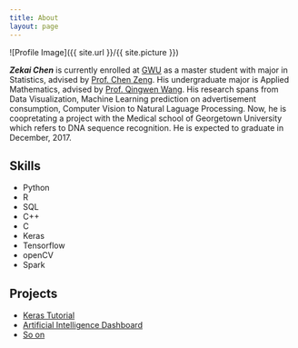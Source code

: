 ```yaml
---
title: About
layout: page
---
```

![Profile Image]({{ site.url }}/{{ site.picture }})

__*Zekai Chen*__ is currently enrolled at [GWU](https://www.gwu.edu) as a master student with major in Statistics, advised by [Prof. Chen Zeng](http://home.gwu.edu/~chenz/). His undergraduate major is Applied Mathematics, advised by [Prof. Qingwen Wang](http://math.shu.edu.cn/teacher/wangqingwen/). His research spans from Data Visualization, Machine Learning prediction on advertisement consumption, Computer Vision to Natural Laguage Processing. Now, he is coopretating a project with the Medical school of Georgetown University which refers to DNA sequence recognition. He is expected to graduate in December, 2017. 

<h2>Skills</h2>

<ul class="skill-list">
	<li>Python</li>
	<li>R</li>
	<li>SQL</li>
	<li>C++</li>
	<li>C</li>
	<li>Keras</li>
	<li>Tensorflow</li>
	<li>openCV</li>
	<li>Spark</li>
</ul>

<h2>Projects</h2>

<ul>
	<li><a href="https://github.com/ZEKAICHEN/kerasSharing">Keras Tutorial</a></li>
	<li><a href="https://github.com/ZEKAICHEN/Artificial-Intelligence-Dashboard">Artificial Intelligence Dashboard</a></li>
	<li><a href="https://github.com/">So on</a></li>
</ul>
